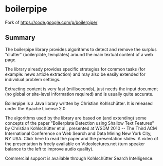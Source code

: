 boilerpipe
==========

Fork of https://code.google.com/p/boilerpipe/

Summary
-------

The boilerpipe library provides algorithms to detect and remove the surplus "clutter" (boilerplate, templates) around the main textual content of a web page.

The library already provides specific strategies for common tasks (for example: news article extraction) and may also be easily extended for individual problem settings.

Extracting content is very fast (milliseconds), just needs the input document (no global or site-level information required) and is usually quite accurate.

Boilerpipe is a Java library written by Christian Kohlschütter. It is released under the Apache License 2.0.

The algorithms used by the library are based on (and extending) some concepts of the paper "Boilerplate Detection using Shallow Text Features" by Christian Kohlschütter et al., presented at WSDM 2010 -- The Third ACM International Conference on Web Search and Data Mining New York City, NY USA. Click here to read the paper and the presentation slides. A video of the presentation is freely available on Videolectures.net (turn speaker balance to the left to improve audio quality).

Commercial support is available through Kohlschütter Search Intelligence.
